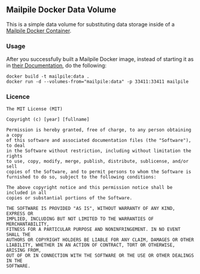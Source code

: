 ## Mailpile Docker Data Volume

This is a simple data volume for substituting data storage inside of a [Mailpile Docker Container](https://github.com/pagekite/Mailpile/blob/master/Dockerfile).

### Usage

After you successfully built a Mailpile Docker image, instead of starting it as in [their Documentation](https://github.com/pagekite/Mailpile/wiki/Getting-started-for-developers), do the following:

```
docker build -t mailpile:data .
docker run -d --volumes-from="mailpile:data" -p 33411:33411 mailpile
```

### Licence

```
The MIT License (MIT)

Copyright (c) [year] [fullname]

Permission is hereby granted, free of charge, to any person obtaining a copy
of this software and associated documentation files (the "Software"), to deal
in the Software without restriction, including without limitation the rights
to use, copy, modify, merge, publish, distribute, sublicense, and/or sell
copies of the Software, and to permit persons to whom the Software is
furnished to do so, subject to the following conditions:

The above copyright notice and this permission notice shall be included in all
copies or substantial portions of the Software.

THE SOFTWARE IS PROVIDED "AS IS", WITHOUT WARRANTY OF ANY KIND, EXPRESS OR
IMPLIED, INCLUDING BUT NOT LIMITED TO THE WARRANTIES OF MERCHANTABILITY,
FITNESS FOR A PARTICULAR PURPOSE AND NONINFRINGEMENT. IN NO EVENT SHALL THE
AUTHORS OR COPYRIGHT HOLDERS BE LIABLE FOR ANY CLAIM, DAMAGES OR OTHER
LIABILITY, WHETHER IN AN ACTION OF CONTRACT, TORT OR OTHERWISE, ARISING FROM,
OUT OF OR IN CONNECTION WITH THE SOFTWARE OR THE USE OR OTHER DEALINGS IN THE
SOFTWARE.
```
